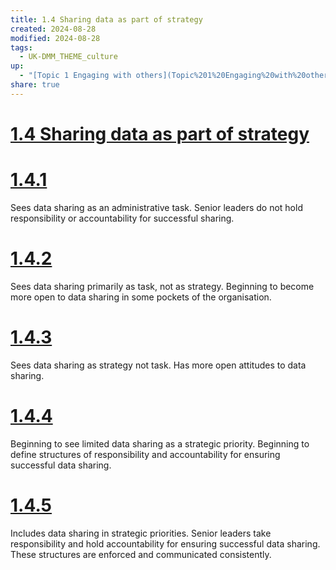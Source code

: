 ```yaml
---
title: 1.4 Sharing data as part of strategy
created: 2024-08-28
modified: 2024-08-28
tags:
  - UK-DMM_THEME_culture
up:
  - "[Topic 1 Engaging with others](Topic%201%20Engaging%20with%20others.md)"
share: true
---
```

# [1.4 Sharing data as part of strategy](1.4%20Sharing%20data%20as%20part%20of%20strategy.md)
# [1.4.1](1.4.1.md)

Sees data sharing as an administrative task. Senior leaders do not hold responsibility or accountability for successful sharing.

# [1.4.2](1.4.2.md)

Sees data sharing primarily as task, not as strategy. Beginning to become more open to data sharing in some pockets of the organisation.

# [1.4.3](1.4.3.md)

Sees data sharing as strategy not task. Has more open attitudes to data sharing.

# [1.4.4](1.4.4.md)

Beginning to see limited data sharing as a strategic priority. Beginning to define structures of responsibility and accountability for ensuring successful data sharing.

# [1.4.5](1.4.5.md)

Includes data sharing in strategic priorities. Senior leaders take responsibility and hold accountability for ensuring successful data sharing. These structures are enforced and communicated consistently.
